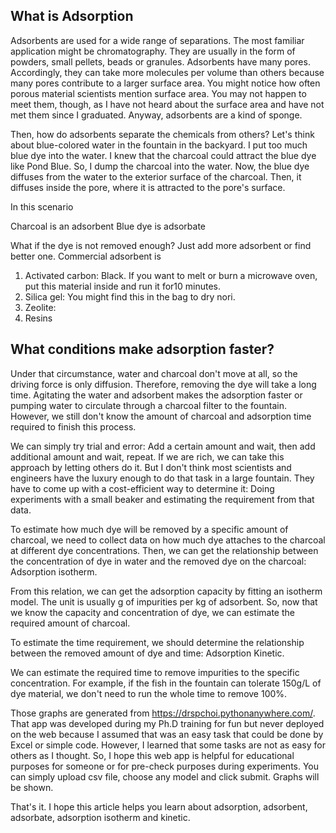 
## What is Adsorption
Adsorbents are used for a wide range of separations. The most familiar application might be chromatography. They are usually in the form of powders, small pellets, beads or granules. Adsorbents have many pores. Accordingly, they can take more molecules per volume than others because many pores contribute to a larger surface area. You might notice how often porous material scientists mention surface area. You may not happen to meet them, though, as I have not heard about the surface area and have not met them since I graduated. Anyway, adsorbents are a kind of sponge. 

 Then, how do adsorbents separate the chemicals from others? Let's think about blue-colored water in the fountain in the backyard. I put too much blue dye into the water. I knew that the charcoal could attract the blue dye like Pond Blue. So, I dump the charcoal into the water. Now, the blue dye diffuses from the water to the exterior surface of the charcoal. Then, it diffuses inside the pore, where it is attracted to the pore's surface. 

In this scenario

Charcoal is an adsorbent
Blue dye is adsorbate

What if the dye is not removed enough? Just add more adsorbent or find better one. Commercial adsorbent is <br>

1. Activated carbon: Black. If you want to melt or burn a microwave oven, put this material inside and run it for10 minutes. 
2. Silica gel: You might find this in the bag to dry nori.
3. Zeolite:
4. Resins 

## What conditions make adsorption faster?
Under that circumstance, water and charcoal don't move at all, so the driving force is only diffusion. Therefore, removing the dye will take a long time. Agitating the water and adsorbent makes the adsorption faster or pumping water to circulate through a charcoal filter to the fountain. However, we still don't know the amount of charcoal and adsorption time required to finish this process. 

We can simply try trial and error: Add a certain amount and wait, then add additional amount and wait, repeat. If we are rich, we can take this approach by letting others do it. But I don't think most scientists and engineers have the luxury enough to do that task in a large fountain. They have to come up with a cost-efficient way to determine it: Doing experiments with a small beaker and estimating the requirement from that data. 

To estimate how much dye will be removed by a specific amount of charcoal, we need to collect data on how much dye attaches to the charcoal at different dye concentrations. Then, we can get the relationship between the concentration of dye in water and the removed dye on the charcoal: Adsorption isotherm. 

From this relation, we can get the adsorption capacity by fitting an isotherm model. The unit is usually g of impurities per kg of adsorbent. So, now that we know the capacity and concentration of dye, we can estimate the required amount of charcoal. 

To estimate the time requirement, we should determine the relationship between the removed amount of dye and time: Adsorption Kinetic. 

We can estimate the required time to remove impurities to the specific concentration. For example, if the fish in the fountain can tolerate 150g/L of dye material, we don't need to run the whole time to remove 100%. 

Those graphs are generated from https://drspchoi.pythonanywhere.com/. That app was developed during my Ph.D training for fun but never deployed on the web because I assumed that was an easy task that could be done by Excel or simple code. However, I learned that some tasks are not as easy for others as I thought. So, I hope this web app is helpful for educational purposes for someone or for pre-check purposes during experiments. You can simply upload csv file, choose any model and click submit. Graphs will be shown. 

That's it. I hope this article helps you learn about adsorption, adsorbent, adsorbate, adsorption isotherm and kinetic. 
